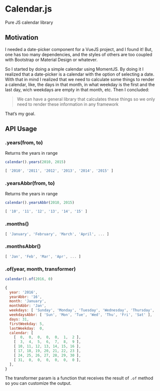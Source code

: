 # Calendar.js
Pure JS calendar library
## Motivation
I needed a date-picker component for a VueJS project, and I found it! But, one has too many dependencies, and the styles of others are too coupled with Bootstrap or Material Design or whatever.

So I started by doing a simple calendar using MomentJS. By doing it I realized that a date-picker is a calendar with the option of selecting a date. With that in mind I realized that we need to calculate some things to render a calendar, like, the days in that month, in what weekday is the first and the last day, wich weekdays are empty in that month, etc. Then I concluded:

> We can have a general library that calculates these things so we only need to render these information in any framework

That’s my goal.

## API Usage


### .years(from, to)
Returns the years in range
```js
calendar().years(2010, 2015)

[ '2010', '2011', '2012', '2013', '2014', '2015' ]
```

### .yearsAbbr(from, to)
Returns the years in range
```js
calendar().yearsAbbr(2010, 2015)

[ '10', '11', '12', '13', '14', '15' ]
```

### .months()
```js
[ 'January', 'February', 'March', 'April', ... ]
```

### .monthsAbbr()
```js
[ 'Jan', 'Feb', 'Mar', 'Apr', ... ]
```

### .of(year, month, transformer)
```js
calendar().of(2016, 0)

{
  year: '2016',
  yearAbbr: '16',
  month: 'January',
  monthAbbr: 'Jan',
  weekdays: [ 'Sunday', 'Monday', 'Tuesday', 'Wednesday', 'Thursday', 'Friday', 'Saturday' ],
  weekdaysAbbr: [ 'Sun', 'Mon', 'Tue', 'Wed', 'Thu', 'Fri', 'Sat' ],
  days: 31,
  firstWeekday: 5,
  lastWeekday:  0,
  calendar: [
    [  0,  0,  0,  0,  0,  1,  2 ],
    [  3,  4,  5,  6,  7,  8,  9 ],
    [ 10, 11, 12, 13, 14, 15, 16 ],
    [ 17, 18, 19, 20, 21, 22, 23 ],
    [ 24, 25, 26, 27, 28, 29, 30 ],
    [ 31,  0,  0,  0,  0,  0,  0 ],
  ],
}
```

The transformer param is a function that receives the result of `.of` method so you can customize the output.
